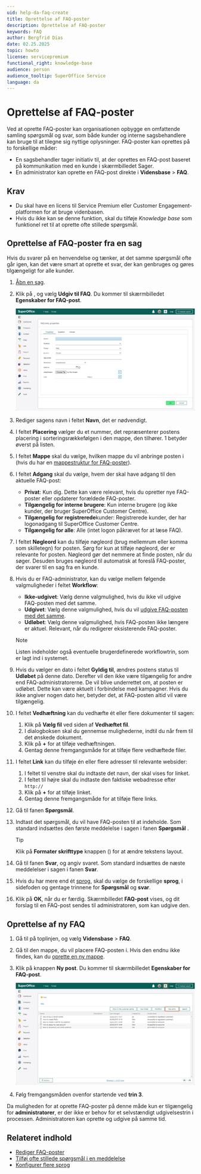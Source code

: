 ```yaml
---
uid: help-da-faq-create
title: Oprettelse af FAQ-poster
description: Oprettelse af FAQ-poster
keywords: FAQ
author: Bergfrid Dias
date: 02.25.2025
topic: howto
license: servicepremium
functional_right: knowledge-base
audience: person
audience_tooltip: SuperOffice Service
language: da
---
```


# Oprettelse af FAQ-poster

Ved at oprette FAQ-poster kan organisationen opbygge en omfattende samling spørgsmål og svar, som både kunder og interne sagsbehandlere kan bruge til at tilegne sig nyttige oplysninger. FAQ-poster kan oprettes på to forskellige måder:

* En sagsbehandler tager initiativ til, at der oprettes en FAQ-post baseret på kommunikation med en kunde i skærmbilledet Sager.
* En administrator kan oprette en FAQ-post direkte i **Vidensbase** > **FAQ**.

## Krav

* Du skal have en licens til Service Premium eller Customer Engagement-platformen for at bruge videnbasen.
* Hvis du ikke kan se denne funktion, skal du tilføje *Knowledge base* som funktionel ret til at oprette ofte stillede spørgsmål.

## Oprettelse af FAQ-poster fra en sag

Hvis du svarer på en henvendelse og tænker, at det samme spørgsmål ofte går igen, kan det være smart at oprette et svar, der kan genbruges og gøres tilgængeligt for alle kunder.

1. [Åbn en sag][1].

1. Klik på <i class="ph ph-dots-three-circle-vertical" aria-label="Task menu"></i>, og vælg **Udgiv til FAQ**. Du kommer til skærmbilledet **Egenskaber for FAQ-post**.

   ![Skærmbilledet Egenskaber for FAQ-post -screenshot][img5]

1. Rediger sagens navn i feltet **Navn**, det er nødvendigt.

1. I feltet **Placering** vælger du et nummer, det repræsenterer postens placering i sorteringsrækkefølgen i den mappe, den tilhører. 1 betyder øverst på listen.

1. I feltet **Mappe** skal du vælge, hvilken mappe du vil anbringe posten i (hvis du har en [mappestruktur for FAQ-poster][2]).

1. I feltet **Adgang** skal du vælge, hvem der skal have adgang til den aktuelle FAQ-post:

    * **Privat**: Kun dig. Dette kan være relevant, hvis du opretter nye FAQ-poster eller opdaterer forældede FAQ-poster.
    * **Tilgængelig for interne brugere**: Kun interne brugere (og ikke kunder, der bruger SuperOffice Customer Centre).
    * **Tilgængelig for registrerede**kunder: Registrerede kunder, der har logonadgang til SuperOffice Customer Centre.
    * **Tilgængelig for alle**: Alle (intet logon påkrævet for at læse FAQ).

1. I feltet **Nøgleord** kan du tilføje nøgleord (brug mellemrum eller komma som skilletegn) for posten. Sørg for kun at tilføje nøgleord, der er relevante for posten. Nøgleord gør det nemmere at finde posten, når du søger. Desuden bruges nøgleord til automatisk at foreslå FAQ-poster, der svarer til en sag fra en kunde.

1. Hvis du er FAQ-administrator, kan du vælge mellem følgende valgmuligheder i feltet **Workflow**:

    * **Ikke-udgivet**: Vælg denne valgmulighed, hvis du ikke vil udgive FAQ-posten med det samme.
    * **Udgivet**: Vælg denne valgmulighed, hvis du vil [udgive FAQ-posten med det samme][3].
    * **Udløbet**: Vælg denne valgmulighed, hvis FAQ-posten ikke længere er aktuel. Relevant, når du redigerer eksisterende FAQ-poster.

    > [!NOTE]
    > Listen indeholder også eventuelle brugerdefinerede workflowtrin, som er lagt ind i systemet.

1. Hvis du vælger en dato i feltet **Gyldig til**, ændres postens status til **Udløbet** på denne dato. Derefter vil den ikke være tilgængelig for andre end FAQ-administratorerne. De vil blive underrettet om, at posten er udløbet. Dette kan være aktuelt i forbindelse med kampagner. Hvis du ikke angiver nogen dato her, betyder det, at FAQ-posten altid vil være tilgængelig.

1. I feltet **Vedhæftning** kan du vedhæfte ét eller flere dokumenter til sagen:

    1. Klik på **Vælg fil** ved siden af **Vedhæftet fil**.
    2. I dialogboksen skal du gennemse mulighederne, indtil du når frem til det ønskede dokument.
    3. Klik på **+** for at tilføje vedhæftningen.
    4. Gentag denne fremgangsmåde for at tilføje flere vedhæftede filer.

1. I feltet **Link** kan du tilføje én eller flere adresser til relevante websider:

    1. I feltet til venstre skal du indtaste det navn, der skal vises for linket.
    2. I feltet til højre skal du indtaste den faktiske webadresse efter `http://`
    3. Klik på **+** for at tilføje linket.
    4. Gentag denne fremgangsmåde for at tilføje flere links.

1. Gå til fanen **Spørgsmål**.

1. Indtast det spørgsmål, du vil have FAQ-posten til at indeholde. Som standard indsættes den første meddelelse i sagen i fanen **Spørgsmål** .

    > [!TIP]
    > Klik på **Formater skrifttype** knappen (<i class="ph ph-text-a-underline" aria-hidden="true"></i>) for at ændre tekstens layout.

1. Gå til fanen **Svar**, og angiv svaret. Som standard indsættes de næste meddelelser i sagen i fanen **Svar**.

1. Hvis du har mere end ét [sprog][6], skal du vælge de forskellige **sprog**, i sidefoden og gentage trinnene for **Spørgsmål** og **svar**.

1. Klik på **OK**, når du er færdig. Skærmbilledet **FAQ-post** vises, og dit forslag til en FAQ-post sendes til administratoren, som kan udgive den.

## Oprettelse af ny FAQ

1. Gå til <i class="ph ph-list" aria-label="Main menu"></i> på toplinjen, og vælg **Vidensbase** > **FAQ**.

1. Gå til den mappe, du vil placere FAQ-posten i. Hvis den endnu ikke findes, kan du [oprette en ny mappe][2].

1. Klik på knappen **Ny post**. Du kommer til skærmbilledet **Egenskaber for FAQ-post**.

    ![Skærmen FAQ -screenshot][img3]

1. Følg fremgangsmåden ovenfor startende ved **trin 3**.

Da muligheden for at oprette FAQ-poster på denne måde kun er tilgængelig for **administratorer**, er der ikke er behov for et selvstændigt udgivelsestrin i processen. Administratoren kan oprette og udgive på samme tid.

## Relateret indhold

* [Rediger FAQ-poster][4]
* [Tilføj ofte stillede spørgsmål i en meddelelse][5]
* [Konfigurer flere sprog][6]

<!-- Referenced links -->
[1]: ../../request/learn/index.md#open
[2]: manage-folders.md
[3]: publish.md
[4]: edit.md
[5]: add-to-request.md
[6]: ../../admin/options/learn/custlang/index.md

<!-- Referenced images -->
[img3]: ../../../media/loc/en/faq/create-publish-faq.png
[img5]: ../../../media/loc/en/faq/faq-create.png
